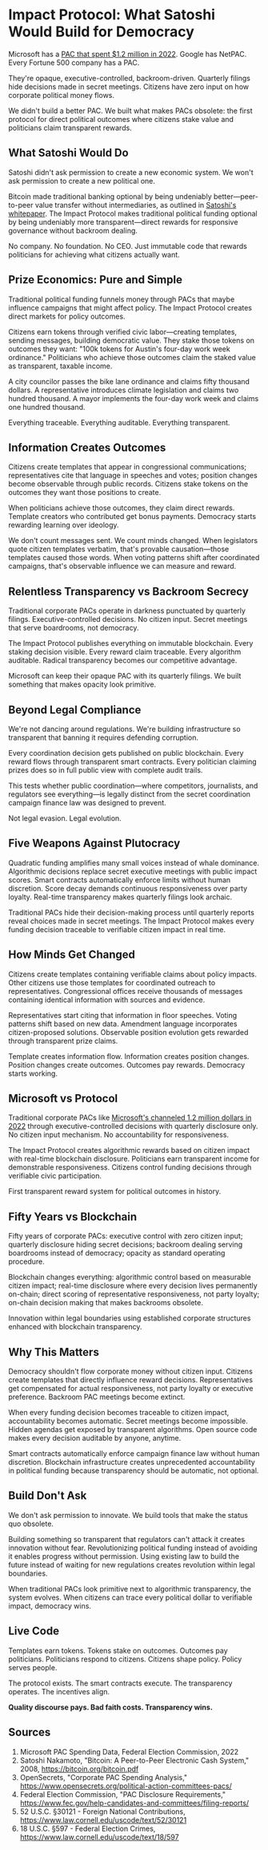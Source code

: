 # Impact Protocol: What Satoshi Would Build for Democracy

Microsoft has a [PAC that spent $1.2 million in 2022](https://www.opensecrets.org/political-action-committees-pacs/). Google has NetPAC. Every Fortune 500 company has a PAC.

They're opaque, executive-controlled, backroom-driven. Quarterly filings hide decisions made in secret meetings. Citizens have zero input on how corporate political money flows.

We didn't build a better PAC. We built what makes PACs obsolete: the first protocol for direct political outcomes where citizens stake value and politicians claim transparent rewards.

## What Satoshi Would Do

Satoshi didn't ask permission to create a new economic system. We won't ask permission to create a new political one.

Bitcoin made traditional banking optional by being undeniably better—peer-to-peer value transfer without intermediaries, as outlined in [Satoshi's whitepaper](https://bitcoin.org/bitcoin.pdf). The Impact Protocol makes traditional political funding optional by being undeniably more transparent—direct rewards for responsive governance without backroom dealing.

No company. No foundation. No CEO. Just immutable code that rewards politicians for achieving what citizens actually want.

## Prize Economics: Pure and Simple

Traditional political funding funnels money through PACs that maybe influence campaigns that might affect policy. The Impact Protocol creates direct markets for policy outcomes.

Citizens earn tokens through verified civic labor—creating templates, sending messages, building democratic value. They stake those tokens on outcomes they want: "100k tokens for Austin's four-day work week ordinance." Politicians who achieve those outcomes claim the staked value as transparent, taxable income.

A city councilor passes the bike lane ordinance and claims fifty thousand dollars. A representative introduces climate legislation and claims two hundred thousand. A mayor implements the four-day work week and claims one hundred thousand.

Everything traceable. Everything auditable. Everything transparent.

## Information Creates Outcomes

Citizens create templates that appear in congressional communications; representatives cite that language in speeches and votes; position changes become observable through public records. Citizens stake tokens on the outcomes they want those positions to create.

When politicians achieve those outcomes, they claim direct rewards. Template creators who contributed get bonus payments. Democracy starts rewarding learning over ideology.

We don't count messages sent. We count minds changed. When legislators quote citizen templates verbatim, that's provable causation—those templates caused those words. When voting patterns shift after coordinated campaigns, that's observable influence we can measure and reward.

## Relentless Transparency vs Backroom Secrecy

Traditional corporate PACs operate in darkness punctuated by quarterly filings. Executive-controlled decisions. No citizen input. Secret meetings that serve boardrooms, not democracy.

The Impact Protocol publishes everything on immutable blockchain. Every staking decision visible. Every reward claim traceable. Every algorithm auditable. Radical transparency becomes our competitive advantage.

Microsoft can keep their opaque PAC with its quarterly filings. We built something that makes opacity look primitive.

## Beyond Legal Compliance

We're not dancing around regulations. We're building infrastructure so transparent that banning it requires defending corruption.

Every coordination decision gets published on public blockchain. Every reward flows through transparent smart contracts. Every politician claiming prizes does so in full public view with complete audit trails.

This tests whether public coordination—where competitors, journalists, and regulators see everything—is legally distinct from the secret coordination campaign finance law was designed to prevent.

Not legal evasion. Legal evolution.

## Five Weapons Against Plutocracy

Quadratic funding amplifies many small voices instead of whale dominance. Algorithmic decisions replace secret executive meetings with public impact scores. Smart contracts automatically enforce limits without human discretion. Score decay demands continuous responsiveness over party loyalty. Real-time transparency makes quarterly filings look archaic.

Traditional PACs hide their decision-making process until quarterly reports reveal choices made in secret meetings. The Impact Protocol makes every funding decision traceable to verifiable citizen impact in real time.

## How Minds Get Changed

Citizens create templates containing verifiable claims about policy impacts. Other citizens use those templates for coordinated outreach to representatives. Congressional offices receive thousands of messages containing identical information with sources and evidence.

Representatives start citing that information in floor speeches. Voting patterns shift based on new data. Amendment language incorporates citizen-proposed solutions. Observable position evolution gets rewarded through transparent prize claims.

Template creates information flow. Information creates position changes. Position changes create outcomes. Outcomes pay rewards. Democracy starts working.

## Microsoft vs Protocol

Traditional corporate PACs like [Microsoft's channeled 1.2 million dollars in 2022](https://www.opensecrets.org/political-action-committees-pacs/) through executive-controlled decisions with quarterly disclosure only. No citizen input mechanism. No accountability for responsiveness.

The Impact Protocol creates algorithmic rewards based on citizen impact with real-time blockchain disclosure. Politicians earn transparent income for demonstrable responsiveness. Citizens control funding decisions through verifiable civic participation.

First transparent reward system for political outcomes in history.

## Fifty Years vs Blockchain

Fifty years of corporate PACs: executive control with zero citizen input; quarterly disclosure hiding secret decisions; backroom dealing serving boardrooms instead of democracy; opacity as standard operating procedure.

Blockchain changes everything: algorithmic control based on measurable citizen impact; real-time disclosure where every decision lives permanently on-chain; direct scoring of representative responsiveness, not party loyalty; on-chain decision making that makes backrooms obsolete.

Innovation within legal boundaries using established corporate structures enhanced with blockchain transparency.

## Why This Matters

Democracy shouldn't flow corporate money without citizen input. Citizens create templates that directly influence reward decisions. Representatives get compensated for actual responsiveness, not party loyalty or executive preference. Backroom PAC meetings become extinct.

When every funding decision becomes traceable to citizen impact, accountability becomes automatic. Secret meetings become impossible. Hidden agendas get exposed by transparent algorithms. Open source code makes every decision auditable by anyone, anytime.

Smart contracts automatically enforce campaign finance law without human discretion. Blockchain infrastructure creates unprecedented accountability in political funding because transparency should be automatic, not optional.

## Build Don't Ask

We don't ask permission to innovate. We build tools that make the status quo obsolete.

Building something so transparent that regulators can't attack it creates innovation without fear. Revolutionizing political funding instead of avoiding it enables progress without permission. Using existing law to build the future instead of waiting for new regulations creates revolution within legal boundaries.

When traditional PACs look primitive next to algorithmic transparency, the system evolves. When citizens can trace every political dollar to verifiable impact, democracy wins.

## Live Code

Templates earn tokens. Tokens stake on outcomes. Outcomes pay politicians. Politicians respond to citizens. Citizens shape policy. Policy serves people.

The protocol exists. The smart contracts execute. The transparency operates. The incentives align.

**Quality discourse pays. Bad faith costs. Transparency wins.**

## Sources

1. Microsoft PAC Spending Data, Federal Election Commission, 2022
2. Satoshi Nakamoto, "Bitcoin: A Peer-to-Peer Electronic Cash System," 2008, https://bitcoin.org/bitcoin.pdf
3. OpenSecrets, "Corporate PAC Spending Analysis," https://www.opensecrets.org/political-action-committees-pacs/
4. Federal Election Commission, "PAC Disclosure Requirements," https://www.fec.gov/help-candidates-and-committees/filing-reports/
5. 52 U.S.C. §30121 - Foreign National Contributions, https://www.law.cornell.edu/uscode/text/52/30121
6. 18 U.S.C. §597 - Federal Election Crimes, https://www.law.cornell.edu/uscode/text/18/597